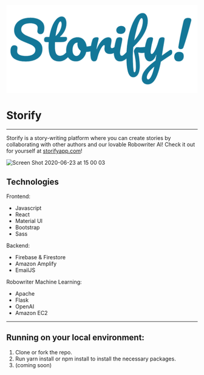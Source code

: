 ![logo](https://github.com/Gryphon-CC12/storify/blob/master/images/logo.png?raw=true)
# Storify
------

Storify is a story-writing platform where you can create stories by collaborating with other authors and our lovable Robowriter AI!
Check it out for yourself at [storifyapp.com](https://www.storifyapp.com)!

![Screen Shot 2020-06-23 at 15 00 03](https://user-images.githubusercontent.com/52077647/85366568-95086800-b562-11ea-93bf-4b87aeb2c277.png)


## Technologies
Frontend:
* Javascript
* React
* Material UI
* Bootstrap
* Sass

Backend:
* Firebase & Firestore
* Amazon Amplify
* EmailJS

Robowriter Machine Learning:
* Apache
* Flask
* OpenAI
* Amazon EC2

------

## Running on your local environment:
1. Clone or fork the repo.
2. Run yarn install or npm install to install the necessary packages.
3. (coming soon)
